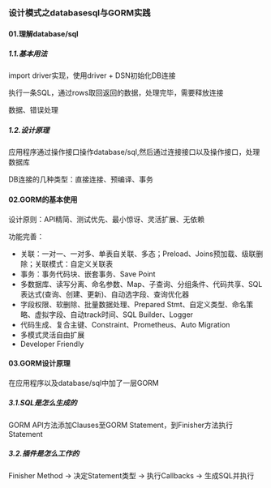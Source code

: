 ### 设计模式之databasesql与GORM实践

#### 01.理解database/sql

##### 1.1.基本用法

import driver实现，使用driver + DSN初始化DB连接

执行一条SQL，通过rows取回返回的数据，处理完毕，需要释放连接

数据、错误处理

##### 1.2.设计原理

应用程序通过操作接口操作database/sql,然后通过连接接口以及操作接口，处理数据库

DB连接的几种类型：直接连接、预编译、事务

#### 02.GORM的基本使用

 设计原则：API精简、测试优先、最小惊讶、灵活扩展、无依赖

功能完善：

- 关联：一对一、一对多、单表自关联、多态；Preload、Joins预加载、级联删除；关联模式：自定义关联表
- 事务：事务代码块、嵌套事务、Save Point
- 多数据库、读写分离、命名参数、Map、子查询、分组条件、代码共享、SQL表达式(查询、创建、更新)、自动选字段、查询优化器
- 字段权限、软删除、批量数据处理、Prepared Stmt、自定义类型、命名策略、虚拟字段、自动track时间、SQL Builder、Logger
- 代码生成、复合主键、Constraint、Prometheus、Auto Migration
- 多模式灵活自由扩展
- Developer Friendly

#### 03.GORM设计原理

在应用程序以及database/sql中加了一层GORM

##### 3.1.SQL是怎么生成的

GORM API方法添加Clauses至GORM Statement，到Finisher方法执行Statement

##### 3.2.插件是怎么工作的

Finisher Method -> 决定Statement类型 -> 执行Callbacks -> 生成SQL并执行

